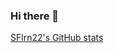 ### Hi there 👋

[SFlrn22's GitHub stats](https://github-readme-stats.vercel.app/api?username=SFlrn22&hide=stars,commits,prs,issues,contribs)

<!--
**SFlrn22/SFlrn22** is a ✨ _special_ ✨ repository because its `README.md` (this file) appears on your GitHub profile.

Here are some ideas to get you started:

- 🔭 I’m currently working on ...
- 🌱 I’m currently learning ...
- 👯 I’m looking to collaborate on ...
- 🤔 I’m looking for help with ...
- 💬 Ask me about ...
- 📫 How to reach me: ...
- 😄 Pronouns: ...
- ⚡ Fun fact: ...
-->
